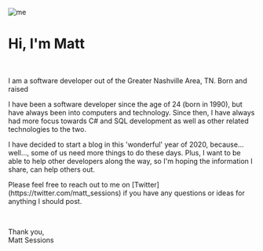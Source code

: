 ![me](https://media-exp1.licdn.com/dms/image/C5603AQH5qLD1K6nZ3w/profile-displayphoto-shrink_100_100/0?e=1597881600&v=beta&t=TMG-GgN-ngdGMu0GpKqBk9DZnxwXztE-EACCmoVfVeU)
<h1>Hi, I'm Matt</h1>
<br/>
<p>I am a software developer out of the Greater Nashville Area, TN. Born and raised</p>
<p>I have been a software developer since the age of 24 (born in 1990), but have always been into computers and technology. Since then, I have always had more focus towards C# and SQL development as well as other related technologies to the two.
</p>
<p>I have decided to start a blog in this 'wonderful' year of 2020, because... well..., some of us need more things to do these days. Plus, I want to be able to help other developers along the way, so I'm hoping the information I share, can help others out.</p>
<p>Please feel free to reach out to me on [Twitter](https://twitter.com/matt_sessions) if you have any questions or ideas for anything I should post.</p>
<br/>
<p>Thank you,<br/>Matt Sessions</p>

